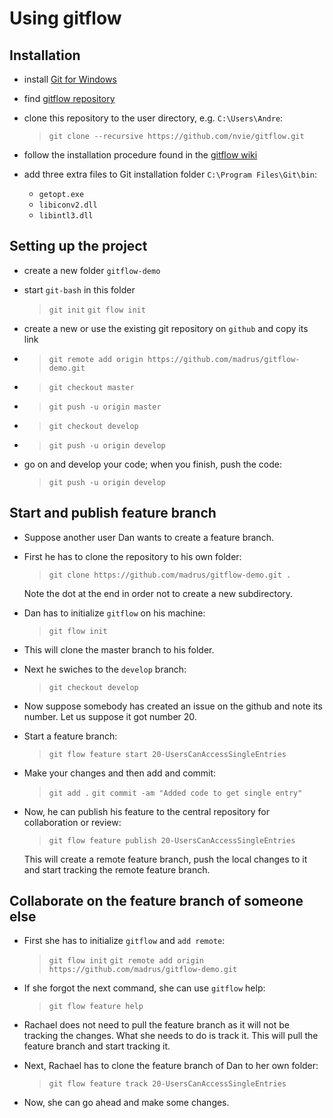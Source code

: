 # Using gitflow

## Installation

*  install [Git for Windows](https://git-for-windows.github.io/)
*  find [gitflow repository](https://github.com/nvie/gitflow)
*  clone this repository to the user directory, e.g. `C:\Users\Andre`:

   > `git clone --recursive https://github.com/nvie/gitflow.git`

*  follow the installation procedure found in the [gitflow wiki](https://github.com/nvie/gitflow/wiki/windows)
*  add three extra files to Git installation folder `C:\Program Files\Git\bin`:
   *  `getopt.exe`
   *  `libiconv2.dll`
   *  `libintl3.dll`  

## Setting up the project
 
*  create a new folder `gitflow-demo`
*  start `git-bash` in this folder

   > `git init`
   > `git flow init`

*  create a new or use the existing git repository on `github` and copy its link
*  > `git remote add origin https://github.com/madrus/gitflow-demo.git`
*  > `git checkout master`
*  > `git push -u origin master`
*  > `git checkout develop`
*  > `git push -u origin develop`
*  go on and develop your code; when you finish, push the code:

   > `git push -u origin develop`  

## Start and publish feature branch

*  Suppose another user Dan wants to create a feature branch.
*  First he has to clone the repository to his own folder:

   > `git clone https://github.com/madrus/gitflow-demo.git .`  
   
   Note the dot at the end in order not to create a new subdirectory.
*  Dan has to initialize `gitflow` on his machine:

   > `git flow init`

*  This will clone the master branch to his folder.
*  Next he swiches to the `develop` branch:

   > `git checkout develop`

*  Now suppose somebody has created an issue on the github and note its number.
   Let us suppose it got number 20.
*  Start a feature branch:

   > `git flow feature start 20-UsersCanAccessSingleEntries`

*  Make your changes and then add and commit:

   > `git add .`
   > `git commit -am "Added code to get single entry"`

*  Now, he can publish his feature to the central repository for 
   collaboration or review:

   > `git flow feature publish 20-UsersCanAccessSingleEntries`
   
   This will create a remote feature branch, push the local changes to it and 
   start tracking the remote feature branch.

## Collaborate on the feature branch of someone else

*  First she has to initialize `gitflow` and `add remote`:

   > `git flow init`
   > `git remote add origin https://github.com/madrus/gitflow-demo.git`
   
*  If she forgot the next command, she can use `gitflow` help:

   > `git flow feature help`

*  Rachael does not need to pull the feature branch as it will not be
   tracking the changes. What she needs to do is track it. This will
   pull the feature branch and start tracking it.
*  Next, Rachael has to clone the feature branch of Dan to her own folder:

   > `git flow feature track 20-UsersCanAccessSingleEntries` 

*  Now, she can go ahead and make some changes.